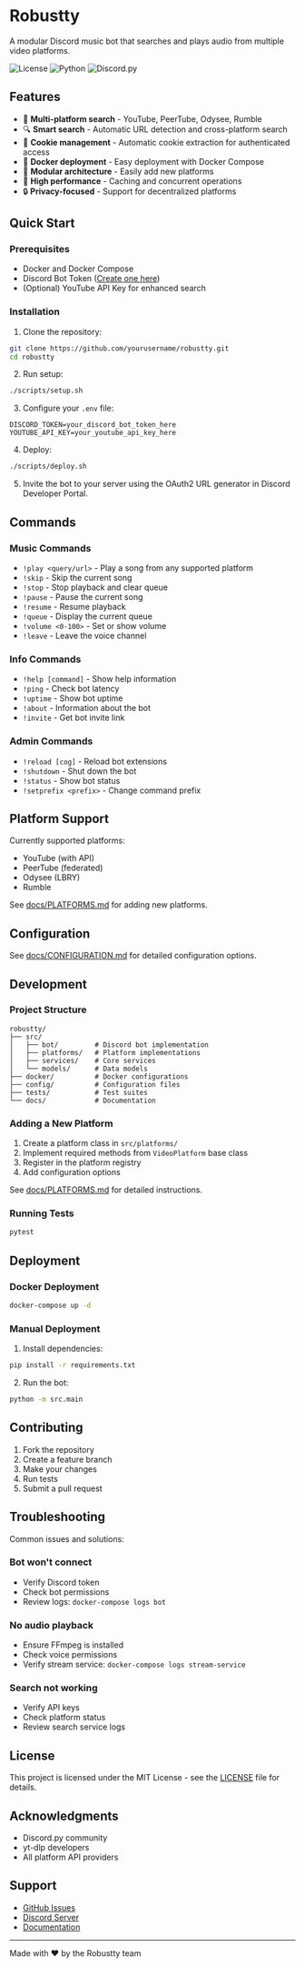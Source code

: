 # Robustty

A modular Discord music bot that searches and plays audio from multiple video platforms.

![License](https://img.shields.io/badge/license-MIT-blue.svg)
![Python](https://img.shields.io/badge/python-3.11+-blue.svg)
![Discord.py](https://img.shields.io/badge/discord.py-2.3.2-blue.svg)

## Features

- 🎵 **Multi-platform search** - YouTube, PeerTube, Odysee, Rumble
- 🔍 **Smart search** - Automatic URL detection and cross-platform search
- 🍪 **Cookie management** - Automatic cookie extraction for authenticated access
- 🐳 **Docker deployment** - Easy deployment with Docker Compose
- 🔌 **Modular architecture** - Easily add new platforms
- 🚀 **High performance** - Caching and concurrent operations
- 🔒 **Privacy-focused** - Support for decentralized platforms

## Quick Start

### Prerequisites

- Docker and Docker Compose
- Discord Bot Token ([Create one here](https://discord.com/developers/applications))
- (Optional) YouTube API Key for enhanced search

### Installation

1. Clone the repository:
```bash
git clone https://github.com/yourusername/robustty.git
cd robustty
```

2. Run setup:
```bash
./scripts/setup.sh
```

3. Configure your `.env` file:
```env
DISCORD_TOKEN=your_discord_bot_token_here
YOUTUBE_API_KEY=your_youtube_api_key_here
```

4. Deploy:
```bash
./scripts/deploy.sh
```

5. Invite the bot to your server using the OAuth2 URL generator in Discord Developer Portal.

## Commands

### Music Commands

- `!play <query/url>` - Play a song from any supported platform
- `!skip` - Skip the current song
- `!stop` - Stop playback and clear queue
- `!pause` - Pause the current song
- `!resume` - Resume playback
- `!queue` - Display the current queue
- `!volume <0-100>` - Set or show volume
- `!leave` - Leave the voice channel

### Info Commands

- `!help [command]` - Show help information
- `!ping` - Check bot latency
- `!uptime` - Show bot uptime
- `!about` - Information about the bot
- `!invite` - Get bot invite link

### Admin Commands

- `!reload [cog]` - Reload bot extensions
- `!shutdown` - Shut down the bot
- `!status` - Show bot status
- `!setprefix <prefix>` - Change command prefix

## Platform Support

Currently supported platforms:
- YouTube (with API)
- PeerTube (federated)
- Odysee (LBRY)
- Rumble

See [docs/PLATFORMS.md](docs/PLATFORMS.md) for adding new platforms.

## Configuration

See [docs/CONFIGURATION.md](docs/CONFIGURATION.md) for detailed configuration options.

## Development

### Project Structure

```
robustty/
├── src/
│   ├── bot/         # Discord bot implementation
│   ├── platforms/   # Platform implementations
│   ├── services/    # Core services
│   └── models/      # Data models
├── docker/          # Docker configurations
├── config/          # Configuration files
├── tests/           # Test suites
└── docs/            # Documentation
```

### Adding a New Platform

1. Create a platform class in `src/platforms/`
2. Implement required methods from `VideoPlatform` base class
3. Register in the platform registry
4. Add configuration options

See [docs/PLATFORMS.md](docs/PLATFORMS.md) for detailed instructions.

### Running Tests

```bash
pytest
```

## Deployment

### Docker Deployment

```bash
docker-compose up -d
```

### Manual Deployment

1. Install dependencies:
```bash
pip install -r requirements.txt
```

2. Run the bot:
```bash
python -m src.main
```

## Contributing

1. Fork the repository
2. Create a feature branch
3. Make your changes
4. Run tests
5. Submit a pull request

## Troubleshooting

Common issues and solutions:

### Bot won't connect
- Verify Discord token
- Check bot permissions
- Review logs: `docker-compose logs bot`

### No audio playback
- Ensure FFmpeg is installed
- Check voice permissions
- Verify stream service: `docker-compose logs stream-service`

### Search not working
- Verify API keys
- Check platform status
- Review search service logs

## License

This project is licensed under the MIT License - see the [LICENSE](LICENSE) file for details.

## Acknowledgments

- Discord.py community
- yt-dlp developers
- All platform API providers

## Support

- [GitHub Issues](https://github.com/yourusername/robustty/issues)
- [Discord Server](https://discord.gg/yoursupportserver)
- [Documentation](docs/)

---

Made with ❤️ by the Robustty team